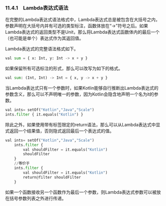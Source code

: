 ### 11.4.1　Lambda表达式语法

在完整的Lambda表达式语法格式中，Lambda表达式总是被包含在大括号之内，参数声明在大括号内并有可选的类型标注，函数体放在“->”符号之后。如果Lambda表达式的返回类型不是Unit，那么将Lambda表达式函数体内的最后一个（也可能是单个）表达式作为其返回值。

Lambda表达式的完整语法格式如下。

```python
val sum = { x: Int, y: Int -> x + y }
```

如果保留所有可选标注的形式，那么可以改写为如下的格式。

```python
val sum: (Int, Int) -> Int = { x, y -> x + y }
```

当Lambda表达式只有一个参数时，如果Kotlin能够自行推断出Lambda表达式的参数含义，那么可以不声明唯一的参数，因为Kotlin会隐含地声明一个名为it的参数。

```python
val ints= setOf("Kotlin","Java","Scale")
ints.filter { it.equals("Kotlin") }
```

除此之外，如果使用带有标签限定的return语法，那么可以从Lambda表达式中显式返回一个结果值，否则隐式返回最后一个表达式的值。

```python
val ints= setOf("Kotlin","Java","Scale")
    ints.filter {
        val shouldFilter = it.equals("Kotlin")
        shouldFilter
    }
    //等价于
    ints.filter {
        val shouldFilter = it.equals("Kotlin")
        return@filter shouldFilter
    }
```

如果一个函数接收另一个函数作为最后一个参数，则Lambda表达式参数可以被放在括号参数列表之外进行传递。

